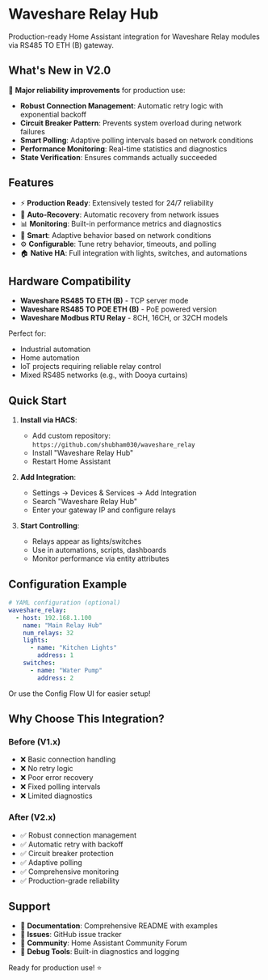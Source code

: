 # Waveshare Relay Hub

Production-ready Home Assistant integration for Waveshare Relay modules via RS485 TO ETH (B) gateway.

## What's New in V2.0

🚀 **Major reliability improvements** for production use:

- **Robust Connection Management**: Automatic retry logic with exponential backoff
- **Circuit Breaker Pattern**: Prevents system overload during network failures
- **Smart Polling**: Adaptive polling intervals based on network conditions
- **Performance Monitoring**: Real-time statistics and diagnostics
- **State Verification**: Ensures commands actually succeeded

## Features

- ⚡ **Production Ready**: Extensively tested for 24/7 reliability
- 🔄 **Auto-Recovery**: Automatic recovery from network issues
- 📊 **Monitoring**: Built-in performance metrics and diagnostics
- 🎯 **Smart**: Adaptive behavior based on network conditions
- ⚙️ **Configurable**: Tune retry behavior, timeouts, and polling
- 🏠 **Native HA**: Full integration with lights, switches, and automations

## Hardware Compatibility

- **Waveshare RS485 TO ETH (B)** - TCP server mode
- **Waveshare RS485 TO POE ETH (B)** - PoE powered version  
- **Waveshare Modbus RTU Relay** - 8CH, 16CH, or 32CH models

Perfect for:
- Industrial automation
- Home automation  
- IoT projects requiring reliable relay control
- Mixed RS485 networks (e.g., with Dooya curtains)

## Quick Start

1. **Install via HACS**:
   - Add custom repository: `https://github.com/shubham030/waveshare_relay`
   - Install "Waveshare Relay Hub"
   - Restart Home Assistant

2. **Add Integration**:
   - Settings → Devices & Services → Add Integration
   - Search "Waveshare Relay Hub"
   - Enter your gateway IP and configure relays

3. **Start Controlling**:
   - Relays appear as lights/switches
   - Use in automations, scripts, dashboards
   - Monitor performance via entity attributes

## Configuration Example

```yaml
# YAML configuration (optional)
waveshare_relay:
  - host: 192.168.1.100
    name: "Main Relay Hub"
    num_relays: 32
    lights:
      - name: "Kitchen Lights"
        address: 1
    switches:
      - name: "Water Pump"
        address: 2
```

Or use the Config Flow UI for easier setup!

## Why Choose This Integration?

### Before (V1.x)
- ❌ Basic connection handling
- ❌ No retry logic
- ❌ Poor error recovery
- ❌ Fixed polling intervals
- ❌ Limited diagnostics

### After (V2.x) 
- ✅ Robust connection management
- ✅ Automatic retry with backoff
- ✅ Circuit breaker protection
- ✅ Adaptive polling
- ✅ Comprehensive monitoring
- ✅ Production-grade reliability

## Support

- 📖 **Documentation**: Comprehensive README with examples
- 🐛 **Issues**: GitHub issue tracker
- 💬 **Community**: Home Assistant Community Forum
- 🔧 **Debug Tools**: Built-in diagnostics and logging

Ready for production use! ⭐